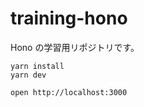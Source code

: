# training-hono

Hono の学習用リポジトリです。

```
yarn install
yarn dev
```

```
open http://localhost:3000
```
